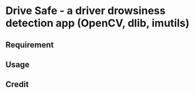 # Drive Safe - a driver drowsiness detection app (OpenCV, dlib, imutils) 


## Requirement

## Usage

## Credit
